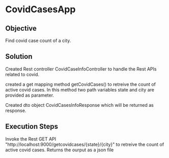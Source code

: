 # CovidCasesApp
## Objective
Find covid case count of a city.
## Solution
Created Rest controller CovidCaseInfoController to handle the Rest APIs related to covid.

created a get mapping method getCovidCases() to retreive the count of active covid cases.
In this method two path variables state and city are provided as parameter.

Created dto object CovidCasesInfoResponse which will be returned as response.

## Execution Steps
Invoke the Rest GET API "http://localhost:9000/getcovidcases/{state}/{city}" to retreive the count of active covid cases.
Returns the ourput as a json file
